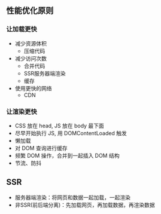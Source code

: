## 性能优化原则

### 让加载更快
- 减少资源体积
  + 压缩代码
- 减少访问次数
  + 合并代码
  + SSR服务器端渲染
  + 缓存
- 使用更快的网络
  + CDN

### 让渲染更快
- CSS 放在 head, JS 放在 body 最下面
- 尽早开始执行 JS, 用 DOMContentLoaded 触发
- 懒加载
- 对 DOM 查询进行缓存
- 频繁 DOM 操作，合并到一起插入 DOM 结构
- 节流、防抖

## SSR
- 服务器端渲染：将网页和数据一起加载，一起渲染
- 非SSR(前后端分离)：先加载网页，再加载数据，再渲染数据
